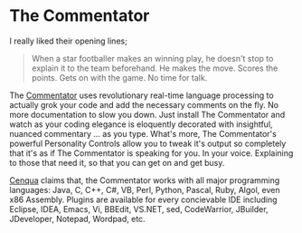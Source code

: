 # The Commentator

I really liked their opening lines;

> When a star footballer makes an winning play, he doesn't stop to explain it to the team beforehand. He makes the move. Scores the points. Gets on with the game. No time for talk.

The [Commentator](http://www.cenqua.com/commentator/) uses revolutionary real-time language processing to actually grok your code and add the necessary comments on the fly. No more documentation to slow you down. Just install The Commentator and watch as your coding elegance is eloquently decorated with insightful, nuanced commentary ... as you type. What's more, The Commentator's powerful Personality Controls allow you to tweak it's output so completely that it's as if The Commentator is speaking for you. In your voice. Explaining to those that need it, so that you can get on and get busy.

[Cenqua](http://www.cenqua.com/) claims that, the Commentator works with all major programming languages: Java, C, C++, C#, VB, Perl, Python, Pascal, Ruby, Algol, even x86 Assembly. Plugins are available for every concievable IDE including Eclipse, IDEA, Emacs, Vi, BBEdit, VS.NET, sed, CodeWarrior, JBuilder, JDeveloper, Notepad, Wordpad, etc.
